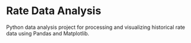# Rate Data Analysis

Python data analysis project for processing and visualizing historical rate data using Pandas and Matplotlib.
